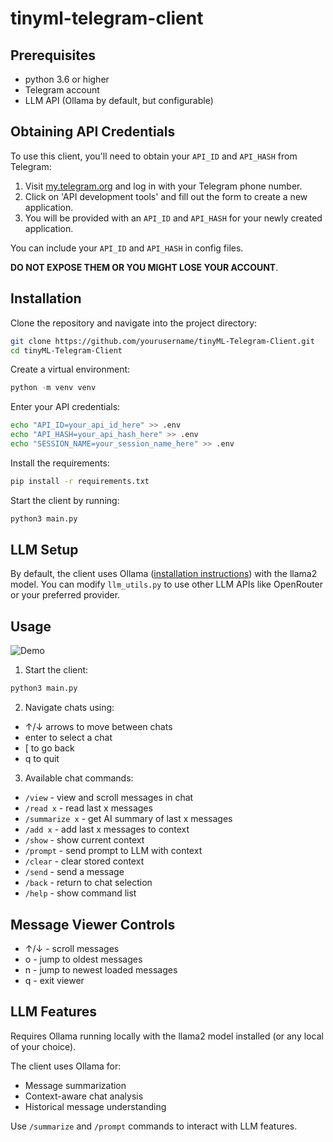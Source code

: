 # tinyml-telegram-client

## Prerequisites 

- python 3.6 or higher
- Telegram account
- LLM API (Ollama by default, but configurable)

## Obtaining API Credentials

To use this client, you'll need to obtain your `API_ID` and `API_HASH` from Telegram:
1. Visit [my.telegram.org](https://my.telegram.org) and log in with your Telegram phone number.
2. Click on 'API development tools' and fill out the form to create a new application.
3. You will be provided with an `API_ID` and `API_HASH` for your newly created application.

You can include your `API_ID` and `API_HASH` in config files. 

**DO NOT EXPOSE THEM OR YOU MIGHT LOSE YOUR ACCOUNT**.

## Installation

Clone the repository and navigate into the project directory:

```bash
git clone https://github.com/yourusername/tinyML-Telegram-Client.git
cd tinyML-Telegram-Client
```
Create a virtual environment:
```python
python -m venv venv
```

Enter your API credentials:
```bash
echo "API_ID=your_api_id_here" >> .env
echo "API_HASH=your_api_hash_here" >> .env
echo "SESSION_NAME=your_session_name_here" >> .env
```

Install the requirements:
```bash
pip install -r requirements.txt
```

Start the client by running:
```bash
python3 main.py
```
## LLM Setup

By default, the client uses Ollama ([installation instructions](https://github.com/ollama/ollama#installation)) with the llama2 model. You can modify `llm_utils.py` to use other LLM APIs like OpenRouter or your preferred provider.


## Usage
![Demo](demo.gif)

1. Start the client:
```bash
python3 main.py
```

2. Navigate chats using:
- ↑/↓ arrows to move between chats
- enter to select a chat
- [ to go back
- q to quit

3. Available chat commands:
- `/view` - view and scroll messages in chat
- `/read x` - read last x messages
- `/summarize x` - get AI summary of last x messages
- `/add x` - add last x messages to context
- `/show` - show current context
- `/prompt` - send prompt to LLM with context
- `/clear` - clear stored context
- `/send` - send a message
- `/back` - return to chat selection
- `/help` - show command list

## Message Viewer Controls
- ↑/↓ - scroll messages
- o - jump to oldest messages
- n - jump to newest loaded messages
- q - exit viewer

## LLM Features
Requires Ollama running locally with the llama2 model installed (or any local of your choice). 

The client uses Ollama for:
- Message summarization
- Context-aware chat analysis
- Historical message understanding

Use `/summarize` and `/prompt` commands to interact with LLM features.